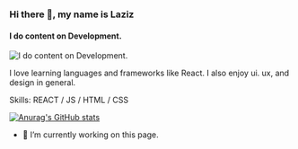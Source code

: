 ### Hi there 👋, my name is Laziz
#### I do content on Development.
![I do content on Development.](https://arturssmirnovs.github.io/github-profile-readme-generator/images/banner.png)

I love learning languages and frameworks like React. I also enjoy ui. ux, and design in general.

Skills: REACT / JS / HTML / CSS

[![Anurag's GitHub stats](https://github-readme-stats.vercel.app/api?username=Emotion321)](https://github.com/anuraghazra/github-readme-stats)

- 🔭 I’m currently working on this page. 





